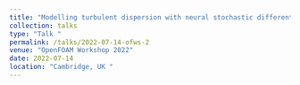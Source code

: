 ```yaml
---
title: "Modelling turbulent dispersion with neural stochastic differential equations "
collection: talks
type: "Talk "
permalink: /talks/2022-07-14-ofws-2
venue: "OpenFOAM Workshop 2022"
date: 2022-07-14
location: "Cambridge, UK "
---
```

